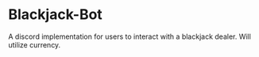 # Blackjack-Bot
A discord implementation for users to interact with a blackjack dealer. Will utilize currency.
